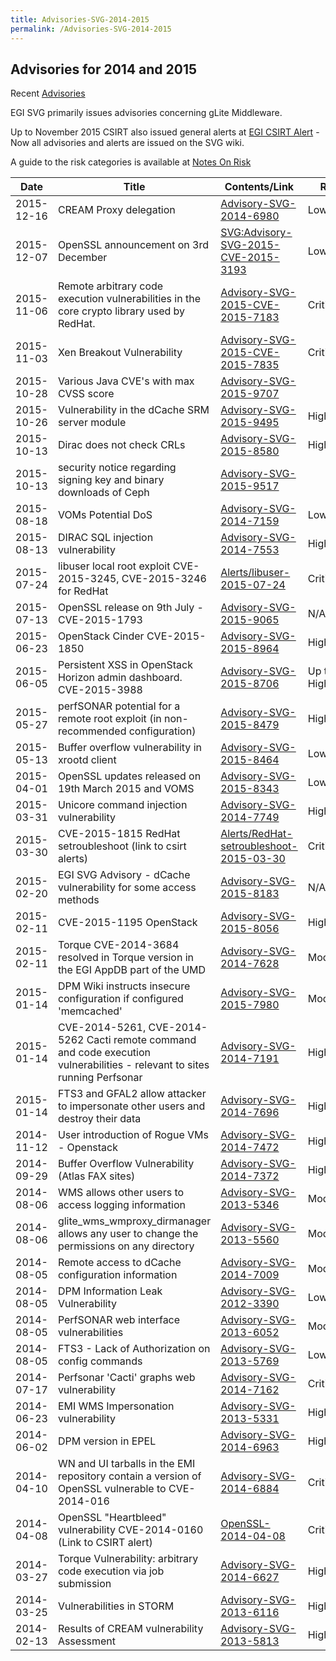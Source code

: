 ```yaml
---
title: Advisories-SVG-2014-2015
permalink: /Advisories-SVG-2014-2015
---
```


## Advisories for 2014 and 2015

Recent [Advisories](../README.md)

EGI SVG primarily issues advisories concerning gLite Middleware.

Up to November 2015 CSIRT also issued general alerts at
[EGI CSIRT Alert](https://advisories.egi.eu/CSIRT_Alerts) - Now all advisories
and alerts are issued on the SVG wiki.

A guide to the risk categories is available at
[Notes On Risk](https://confluence.egi.eu/display/EGIBG/Notes+on+Risk)

| Date       | Title                                                                                                                      | Contents/Link                                                                         | Risk       | Status |
| ---------- | -------------------------------------------------------------------------------------------------------------------------- | ------------------------------------------------------------------------------------- | ---------- | ------ |
| 2015-12-16 | CREAM Proxy delegation                                                                                                     | [Advisory-SVG-2014-6980](./2014/Advisory-SVG-2014-6980.md)                            | Low        | Fixed  |
| 2015-12-07 | OpenSSL announcement on 3rd December                                                                                       | [SVG:Advisory-SVG-2015-CVE-2015-3193](./2015/Advisory-SVG-2015-CVE-2015-3193.md)      | Low        | Fixed  |
| 2015-11-06 | Remote arbitrary code execution vulnerabilities in the core crypto library used by RedHat.                                 | [Advisory-SVG-2015-CVE-2015-7183](./2015/Advisory-SVG-2015-CVE-2015-7183.md)          | Critical   | Fixed  |
| 2015-11-03 | Xen Breakout Vulnerability                                                                                                 | [Advisory-SVG-2015-CVE-2015-7835](./2015/Advisory-SVG-2015-CVE-2015-7835.md)          | Critical   | Fixed  |
| 2015-10-28 | Various Java CVE's with max CVSS score                                                                                     | [Advisory-SVG-2015-9707](./2015/Advisory-SVG-2015-9707.md)                            |            | Fixed  |
| 2015-10-26 | Vulnerability in the dCache SRM server module                                                                              | [Advisory-SVG-2015-9495](./2015/Advisory-SVG-2015-9495.md)                            | High       | Fixed  |
| 2015-10-13 | Dirac does not check CRLs                                                                                                  | [Advisory-SVG-2015-8580](./2015/Advisory-SVG-2015-8580.md)                            | High       | Fixed  |
| 2015-10-13 | security notice regarding signing key and binary downloads of Ceph                                                         | [Advisory-SVG-2015-9517](./2015/Advisory-SVG-2015-9517.md)                            |            |        |
| 2015-08-18 | VOMs Potential DoS                                                                                                         | [Advisory-SVG-2014-7159](./2014/Advisory-SVG-2014-7159.md)                            | Low        | Fixed  |
| 2015-08-13 | DIRAC SQL injection vulnerability                                                                                          | [Advisory-SVG-2014-7553](./2014/Advisory-SVG-2014-7553.md)                            | High       | Fixed  |
| 2015-07-24 | libuser local root exploit CVE-2015-3245, CVE-2015-3246 for RedHat                                                         | [Alerts/libuser-2015-07-24](./2015/libuser-2015-07-24.md)                             | Critical   | Fixed  |
| 2015-07-13 | OpenSSL release on 9th July - CVE-2015-1793                                                                                | [Advisory-SVG-2015-9065](./2015/Advisory-SVG-2015-9065.md)                            | N/A        | Fixed  |
| 2015-06-23 | OpenStack Cinder CVE-2015-1850                                                                                             | [Advisory-SVG-2015-8964](./2015/Advisory-SVG-2015-8964.md)                            | High       | Fixed  |
| 2015-06-05 | Persistent XSS in OpenStack Horizon admin dashboard. CVE-2015-3988                                                         | [Advisory-SVG-2015-8706](./2015/Advisory-SVG-2015-8706.md)                            | Up to High | Fixed  |
| 2015-05-27 | perfSONAR potential for a remote root exploit (in non-recommended configuration)                                           | [Advisory-SVG-2015-8479](./2015/Advisory-SVG-2015-8479.md)                            | High       | Fixed  |
| 2015-05-13 | Buffer overflow vulnerability in xrootd client                                                                             | [Advisory-SVG-2015-8464](./2015/Advisory-SVG-2015-8464.md)                            | Low        | Fixed  |
| 2015-04-01 | OpenSSL updates released on 19th March 2015 and VOMS                                                                       | [Advisory-SVG-2015-8343](./2015/Advisory-SVG-2015-8343.md)                            | Low        | Fixed  |
| 2015-03-31 | Unicore command injection vulnerability                                                                                    | [Advisory-SVG-2014-7749](./2014/Advisory-SVG-2014-7749.md)                            | High       | Fixed  |
| 2015-03-30 | CVE-2015-1815 RedHat setroubleshoot (link to csirt alerts)                                                                 | [Alerts/RedHat-setroubleshoot-2015-03-30](./2015/RedHat-setroubleshoot-2015-03-30.md) | Critical   | Fixed  |
| 2015-02-20 | EGI SVG Advisory - dCache vulnerability for some access methods                                                            | [Advisory-SVG-2015-8183](./2015/Advisory-SVG-2015-8183.md)                            | N/A        | Fixed  |
| 2015-02-11 | CVE-2015-1195 OpenStack                                                                                                    | [Advisory-SVG-2015-8056](./2015/Advisory-SVG-2015-8056.md)                            | High       | Fixed  |
| 2015-02-11 | Torque CVE-2014-3684 resolved in Torque version in the EGI AppDB part of the UMD                                           | [Advisory-SVG-2014-7628](./2014/Advisory-SVG-2014-7628.md)                            | Moderate   | Fixed  |
| 2015-01-14 | DPM Wiki instructs insecure configuration if configured 'memcached'                                                        | [Advisory-SVG-2015-7980](./2015/Advisory-SVG-2015-7980.md)                            | Moderate   | Fixed  |
| 2015-01-14 | CVE-2014-5261, CVE-2014-5262 Cacti remote command and code execution vulnerabilities - relevant to sites running Perfsonar | [Advisory-SVG-2014-7191](./2014/Advisory-SVG-2014-7191.md)                            | High       | Fixed  |
| 2015-01-14 | FTS3 and GFAL2 allow attacker to impersonate other users and destroy their data                                            | [Advisory-SVG-2014-7696](./2014/Advisory-SVG-2014-7696.md)                            | High       | Fixed  |
| 2014-11-12 | User introduction of Rogue VMs - Openstack                                                                                 | [Advisory-SVG-2014-7472](./2014/Advisory-SVG-2014-7472.md)                            | High       | Fixed  |
| 2014-09-29 | Buffer Overflow Vulnerability (Atlas FAX sites)                                                                            | [Advisory-SVG-2014-7372](./2014/Advisory-SVG-2014-7372.md)                            | High       | Fixed  |
| 2014-08-06 | WMS allows other users to access logging information                                                                       | [Advisory-SVG-2013-5346](../2011-2013/2013/Advisory-SVG-2013-5346.md)                 | Moderate   | Fixed  |
| 2014-08-06 | glite_wms_wmproxy_dirmanager allows any user to change the permissions on any directory                                    | [Advisory-SVG-2013-5560](../2011-2013/2013/Advisory-SVG-2013-5560.md)                 | Moderate   | Fixed  |
| 2014-08-05 | Remote access to dCache configuration information                                                                          | [Advisory-SVG-2014-7009](./2014/Advisory-SVG-2014-7009.md)                            | Moderate   | Fixed  |
| 2014-08-05 | DPM Information Leak Vulnerability                                                                                         | [Advisory-SVG-2012-3390](../2011-2013/2012/Advisory-SVG-2012-3390.md)                 | Low        | Fixed  |
| 2014-08-05 | PerfSONAR web interface vulnerabilities                                                                                    | [Advisory-SVG-2013-6052](../2011-2013/2013/Advisory-SVG-2013-6052.md)                 | Moderate   | Fixed  |
| 2014-08-05 | FTS3 - Lack of Authorization on config commands                                                                            | [Advisory-SVG-2013-5769](../2011-2013/2013/Advisory-SVG-2013-5769.md)                 | Low        | Fixed  |
| 2014-07-17 | Perfsonar 'Cacti' graphs web vulnerability                                                                                 | [Advisory-SVG-2014-7162](./2014/Advisory-SVG-2014-7162.md)                            | Critical   | Fixed  |
| 2014-06-23 | EMI WMS Impersonation vulnerability                                                                                        | [Advisory-SVG-2013-5331](../2011-2013/2013/Advisory-SVG-2013-5331.md)                 | High       | Fixed  |
| 2014-06-02 | DPM version in EPEL                                                                                                        | [Advisory-SVG-2014-6963](./2014/Advisory-SVG-2014-6963.md)                            | High       | Fixed  |
| 2014-04-10 | WN and UI tarballs in the EMI repository contain a version of OpenSSL vulnerable to CVE-2014-016                           | [Advisory-SVG-2014-6884](./2014/Advisory-SVG-2014-6884.md)                            | Critical   | Fixed  |
| 2014-04-08 | OpenSSL "Heartbleed" vulnerability CVE-2014-0160 (Link to CSIRT alert)                                                     | [OpenSSL-2014-04-08](./2014/OpenSSL-2014-04-08.md)                                    | Critical   | Fixed  |
| 2014-03-27 | Torque Vulnerability: arbitrary code execution via job submission                                                          | [Advisory-SVG-2014-6627](./2014/Advisory-SVG-2014-6627.md)                            | High       | Fixed  |
| 2014-03-25 | Vulnerabilities in STORM                                                                                                   | [Advisory-SVG-2013-6116](../2011-2013/2013/Advisory-SVG-2013-6116.md)                 | High       | Fixed  |
| 2014-02-13 | Results of CREAM vulnerability Assessment                                                                                  | [Advisory-SVG-2013-5813](../2011-2013/2013/Advisory-SVG-2013-5813.md)                 | High       | Fixed  |
